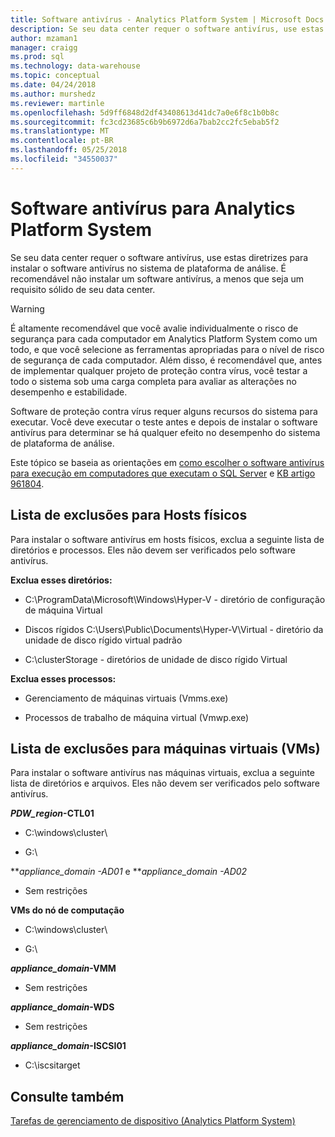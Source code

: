 ```yaml
---
title: Software antivírus - Analytics Platform System | Microsoft Docs
description: Se seu data center requer o software antivírus, use estas diretrizes para instalar o software antivírus no sistema de plataforma de análise. É recomendável não instalar um software antivírus, a menos que seja um requisito sólido de seu data center.
author: mzaman1
manager: craigg
ms.prod: sql
ms.technology: data-warehouse
ms.topic: conceptual
ms.date: 04/24/2018
ms.author: murshedz
ms.reviewer: martinle
ms.openlocfilehash: 5d9ff6848d2df43408613d41dc7a0e6f8c1b0b8c
ms.sourcegitcommit: fc3cd23685c6b9b6972d6a7bab2cc2fc5ebab5f2
ms.translationtype: MT
ms.contentlocale: pt-BR
ms.lasthandoff: 05/25/2018
ms.locfileid: "34550037"
---
```

# <a name="antivirus-software-for-analytics-platform-system"></a>Software antivírus para Analytics Platform System
Se seu data center requer o software antivírus, use estas diretrizes para instalar o software antivírus no sistema de plataforma de análise. É recomendável não instalar um software antivírus, a menos que seja um requisito sólido de seu data center.  
  
> [!WARNING]  
> É altamente recomendável que você avalie individualmente o risco de segurança para cada computador em Analytics Platform System como um todo, e que você selecione as ferramentas apropriadas para o nível de risco de segurança de cada computador. Além disso, é recomendável que, antes de implementar qualquer projeto de proteção contra vírus, você testar a todo o sistema sob uma carga completa para avaliar as alterações no desempenho e estabilidade.  
>   
> Software de proteção contra vírus requer alguns recursos do sistema para executar. Você deve executar o teste antes e depois de instalar o software antivírus para determinar se há qualquer efeito no desempenho do sistema de plataforma de análise.  
  
Este tópico se baseia as orientações em [como escolher o software antivírus para execução em computadores que executam o SQL Server](http://support.microsoft.com/kb/309422) e [KB artigo 961804](http://support.microsoft.com/kb/961804/en-us).  
  
## <a name="exclusion-list-for-physical-hosts"></a>Lista de exclusões para Hosts físicos  
Para instalar o software antivírus em hosts físicos, exclua a seguinte lista de diretórios e processos. Eles não devem ser verificados pelo software antivírus.  
  
**Exclua esses diretórios:**  
  
-   C:\ProgramData\Microsoft\Windows\Hyper-V - diretório de configuração de máquina Virtual  
  
-   Discos rígidos C:\Users\Public\Documents\Hyper-V\Virtual - diretório da unidade de disco rígido virtual padrão  
  
-   C:\clusterStorage - diretórios de unidade de disco rígido Virtual  
  
**Exclua esses processos:**  
  
-   Gerenciamento de máquinas virtuais (Vmms.exe)  
  
-   Processos de trabalho de máquina virtual (Vmwp.exe)  
  
## <a name="exclusion-list-for-virtual-machines-vms"></a>Lista de exclusões para máquinas virtuais (VMs)  
Para instalar o software antivírus nas máquinas virtuais, exclua a seguinte lista de diretórios e arquivos. Eles não devem ser verificados pelo software antivírus.  
  
***PDW_region*-CTL01**  
  
-   C:\windows\cluster\  
  
-   G:\  
  
***appliance_domain *-AD01** e ***appliance_domain *-AD02**  
  
-   Sem restrições  
  
**VMs do nó de computação**  
  
-   C:\windows\cluster\  
  
-   G:\  
  
***appliance_domain*-VMM**  
  
-   Sem restrições  
  
***appliance_domain*-WDS**  
  
-   Sem restrições  
  
***appliance_domain*-ISCSI01**  
  
-   C:\iscsitarget  
  
## <a name="see-also"></a>Consulte também  
[Tarefas de gerenciamento de dispositivo &#40;Analytics Platform System&#41;](appliance-management-tasks.md)  
  
